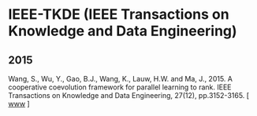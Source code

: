 # IEEE-TKDE (IEEE Transactions on Knowledge and Data Engineering)

## 2015

Wang, S., Wu, Y., Gao, B.J., Wang, K., Lauw, H.W. and Ma, J., 2015. A cooperative coevolution framework for parallel learning to rank. IEEE Transactions on Knowledge and Data Engineering, 27(12), pp.3152-3165. [ [www](https://ieeexplore.ieee.org/abstract/document/7152946) ]
